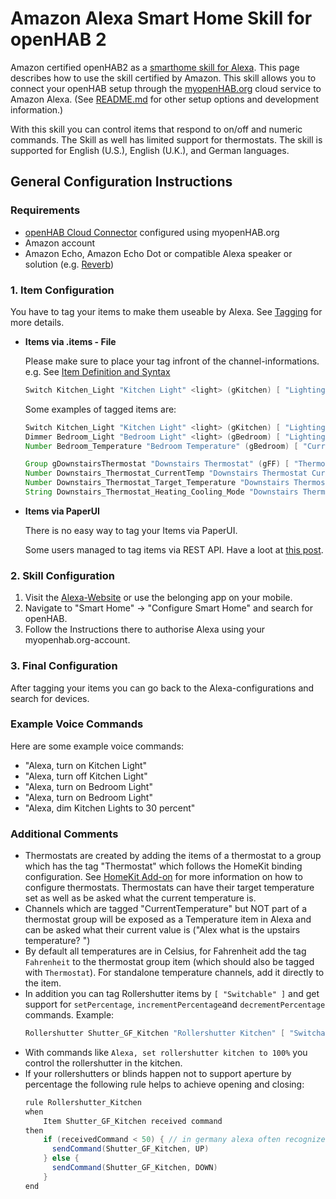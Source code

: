# Amazon Alexa Smart Home Skill for openHAB 2

Amazon certified openHAB2 as a [smarthome skill for Alexa](https://www.amazon.com/openHAB-Foundation/dp/B01MTY7Z5L).
This page describes how to use the skill certified by Amazon.
This skill allows you to connect your openHAB setup through the [myopenHAB.org](http://myopenHAB.org) cloud service to Amazon Alexa.
(See [README.md](https://github.com/openhab/openhab-alexa/blob/master/README.md) for other setup options and development information.)

With this skill you can control items that respond to on/off and numeric commands.
The Skill as well has limited support for thermostats.
The skill is supported for English (U.S.), English (U.K.), and German languages. 

## General Configuration Instructions

### Requirements

* [openHAB Cloud Connector](http://docs.openhab.org/addons/io/openhabcloud/readme.html) configured using myopenHAB.org
* Amazon account
* Amazon Echo, Amazon Echo Dot or compatible Alexa speaker or solution (e.g. [Reverb](https://reverb.ai/))

### 1. Item Configuration

You have to tag your items to make them useable by Alexa.
See [Tagging](http://docs.openhab.org/configuration/items.html#tagging) for more details.

* **Items via .items - File**

  Please make sure to place your tag infront of the channel-informations. e.g.
  See [Item Definition and Syntax](http://docs.openhab.org/configuration/items.html#item-definition-and-syntax)
  
   ```java
   Switch Kitchen_Light "Kitchen Light" <light> (gKitchen) [ "Lighting" ] {channel="..."}
   ```
   
  Some examples of tagged items are:
  
  ```java
  Switch Kitchen_Light "Kitchen Light" <light> (gKitchen) [ "Lighting" ]
  Dimmer Bedroom_Light "Bedroom Light" <light> (gBedroom) [ "Lighting" ]
  Number Bedroom_Temperature "Bedroom Temperature" (gBedroom) [ "CurrentTemperature" ]
  
  Group gDownstairsThermostat "Downstairs Thermostat" (gFF) [ "Thermostat" ]
  Number Downstairs_Thermostat_CurrentTemp "Downstairs Thermostat Current Temperature" (gDownstairsThermostat) [ "CurrentTemperature" ]
  Number Downstairs_Thermostat_Target_Temperature "Downstairs Thermostat Target Temperature" (gDownstairsThermostat) [ "TargetTemperature" ]
  String Downstairs_Thermostat_Heating_Cooling_Mode "Downstairs Thermostat Heating/Cooling Mode" (gDownstairsThermostat) [ "homekit:HeatingCooling
  ```

* **Items via PaperUI**
 
   There is no easy way to tag your Items via PaperUI.
 
   Some users managed to tag items via REST API.
   Have a loot at [this post](https://community.openhab.org/t/apply-tags-to-items-added-linked-in-paper-ui/19443/11?u=mboremski).
   <!--- Are there more relevant ways to configure items? --->
   <!--- Should we add a chapter for availabletags? --->

### 2. Skill Configuration

1. Visit the [Alexa-Website](https://alexa.amazon.com/) or use the belonging app on your mobile.
2. Navigate to "Smart Home" -> "Configure Smart Home" and search for openHAB.
3. Follow the Instructions there to authorise Alexa using your myopenhab.org-account.

### 3. Final Configuration

After tagging your items you can go back to the Alexa-configurations and search for devices.

### Example Voice Commands

Here are some example voice commands:

 * "Alexa, turn on Kitchen Light"
 * "Alexa, turn off Kitchen Light"
 * "Alexa, turn on Bedroom Light"
 * "Alexa, turn on Bedroom Light"
 * "Alexa, dim Kitchen Lights to 30 percent"

### Additional Comments

<!--- you have better suggestions for the Headline? --->

* Thermostats are created by adding the items of a thermostat to a group which has the tag "Thermostat" which follows the HomeKit binding configuration. 
See [HomeKit Add-on](http://docs.openhab.org/addons/io/homekit/readme.html) for more information on how to configure thermostats.
Thermostats can have their target temperature set as well as be asked what the current temperature is.
* Channels which are tagged "CurrentTemperature" but NOT part of a thermostat group will be exposed as a Temperature item in Alexa and can be asked what their current value is ("Alex what is the upstairs temperature? ")
* By default all temperatures are in Celsius, for Fahrenheit add the tag `Fahrenheit` to the thermostat group item (which should also be tagged with `Thermostat`).
For standalone temperature channels, add it directly to the item.
* In addition you can tag Rollershutter items by `[ "Switchable" ]` and get support for `setPercentage`, `incrementPercentage`and `decrementPercentage` commands.
Example:
  ```java
  Rollershutter Shutter_GF_Kitchen "Rollershutter Kitchen" [ "Switchable" ]
  ```
* With commands like `Alexa, set rollershutter kitchen to 100%` you control the rollershutter in the kitchen.
* If your rollershutters or blinds happen not to support aperture by percentage the following rule helps to achieve opening and closing:
  ```java
  rule Rollershutter_Kitchen
  when
      Item Shutter_GF_Kitchen received command
  then
      if (receivedCommand < 50) { // in germany alexa often recognizes "0" as "9"
        sendCommand(Shutter_GF_Kitchen, UP)
      } else {
        sendCommand(Shutter_GF_Kitchen, DOWN)
      }
  end
  ```
